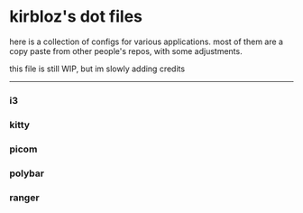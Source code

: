 # kirbloz's dot files

here is a collection of configs for various applications.
most of them are a copy paste from other people's repos, with some adjustments.

this file is still WIP, but im slowly adding credits 

---


### i3


### kitty


### picom


### polybar


### ranger


